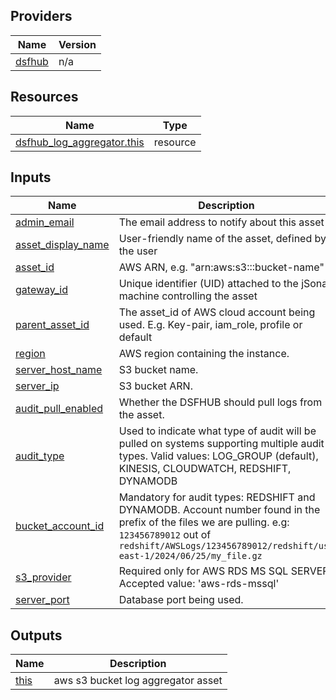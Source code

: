 <!-- BEGIN_TF_DOCS -->


## Providers

| Name | Version |
|------|---------|
| <a name="provider_dsfhub"></a> [dsfhub](#provider\_dsfhub) | n/a |

## Resources

| Name | Type |
|------|------|
| [dsfhub_log_aggregator.this](https://registry.terraform.io/providers/imperva/dsfhub/latest/docs/resources/log_aggregator) | resource |

## Inputs

| Name | Description | Type | Default | Required |
|------|-------------|------|---------|:--------:|
| <a name="input_admin_email"></a> [admin\_email](#input\_admin\_email) | The email address to notify about this asset | `string` | n/a | yes |
| <a name="input_asset_display_name"></a> [asset\_display\_name](#input\_asset\_display\_name) | User-friendly name of the asset, defined by the user | `string` | n/a | yes |
| <a name="input_asset_id"></a> [asset\_id](#input\_asset\_id) | AWS ARN, e.g. "arn:aws:s3:::bucket-name" | `string` | n/a | yes |
| <a name="input_gateway_id"></a> [gateway\_id](#input\_gateway\_id) | Unique identifier (UID) attached to the jSonar machine controlling the asset | `string` | n/a | yes |
| <a name="input_parent_asset_id"></a> [parent\_asset\_id](#input\_parent\_asset\_id) | The asset\_id of AWS cloud account being used. E.g. Key-pair, iam\_role, profile or default | `string` | n/a | yes |
| <a name="input_region"></a> [region](#input\_region) | AWS region containing the instance. | `string` | n/a | yes |
| <a name="input_server_host_name"></a> [server\_host\_name](#input\_server\_host\_name) | S3 bucket name. | `string` | n/a | yes |
| <a name="input_server_ip"></a> [server\_ip](#input\_server\_ip) | S3 bucket ARN. | `string` | n/a | yes |
| <a name="input_audit_pull_enabled"></a> [audit\_pull\_enabled](#input\_audit\_pull\_enabled) | Whether the DSFHUB should pull logs from the asset. | `bool` | `false` | no |
| <a name="input_audit_type"></a> [audit\_type](#input\_audit\_type) | Used to indicate what type of audit will be pulled on systems supporting multiple audit types. Valid values: LOG\_GROUP (default), KINESIS, CLOUDWATCH, REDSHIFT, DYNAMODB | `string` | `"LOG_GROUP"` | no |
| <a name="input_bucket_account_id"></a> [bucket\_account\_id](#input\_bucket\_account\_id) | Mandatory for audit types: REDSHIFT and DYNAMODB. Account number found in the prefix of the files we are pulling. e.g: `123456789012` out of `redshift/AWSLogs/123456789012/redshift/us-east-1/2024/06/25/my_file.gz` | `string` | `null` | no |
| <a name="input_s3_provider"></a> [s3\_provider](#input\_s3\_provider) | Required only for AWS RDS MS SQL SERVER. Accepted value: 'aws-rds-mssql' | `string` | `null` | no |
| <a name="input_server_port"></a> [server\_port](#input\_server\_port) | Database port being used. | `number` | `443` | no |

## Outputs

| Name | Description |
|------|-------------|
| <a name="output_this"></a> [this](#output\_this) | aws s3 bucket log aggregator asset |
<!-- END_TF_DOCS -->